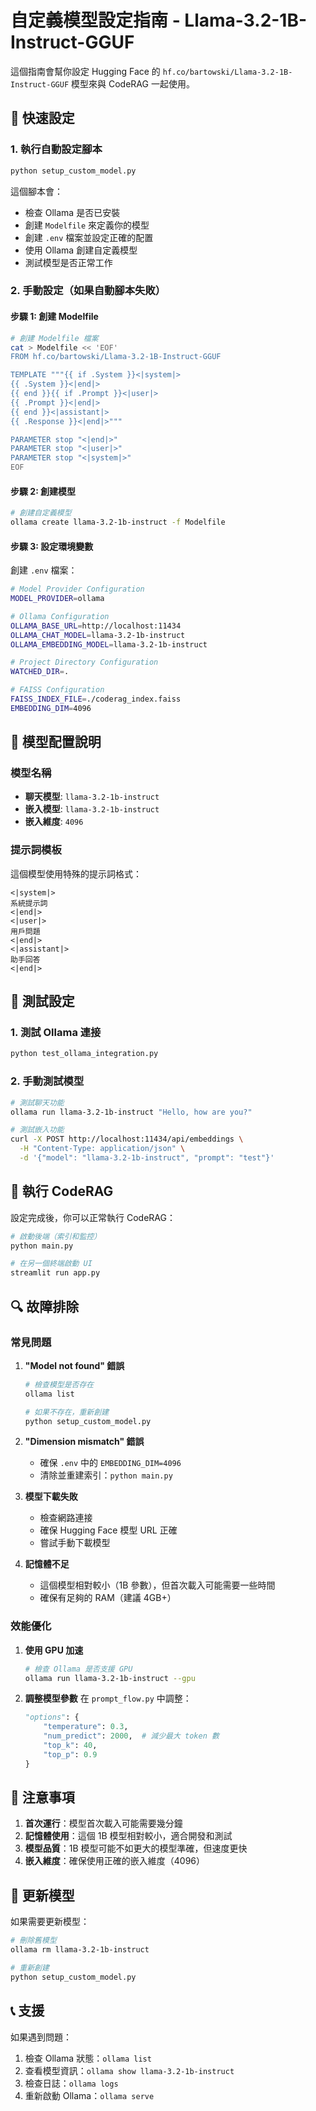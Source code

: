 # 自定義模型設定指南 - Llama-3.2-1B-Instruct-GGUF

這個指南會幫你設定 Hugging Face 的 `hf.co/bartowski/Llama-3.2-1B-Instruct-GGUF` 模型來與 CodeRAG 一起使用。

## 🚀 快速設定

### 1. 執行自動設定腳本

```bash
python setup_custom_model.py
```

這個腳本會：
- 檢查 Ollama 是否已安裝
- 創建 `Modelfile` 來定義你的模型
- 創建 `.env` 檔案並設定正確的配置
- 使用 Ollama 創建自定義模型
- 測試模型是否正常工作

### 2. 手動設定（如果自動腳本失敗）

#### 步驟 1: 創建 Modelfile

```bash
# 創建 Modelfile 檔案
cat > Modelfile << 'EOF'
FROM hf.co/bartowski/Llama-3.2-1B-Instruct-GGUF

TEMPLATE """{{ if .System }}<|system|>
{{ .System }}<|end|>
{{ end }}{{ if .Prompt }}<|user|>
{{ .Prompt }}<|end|>
{{ end }}<|assistant|>
{{ .Response }}<|end|>"""

PARAMETER stop "<|end|>"
PARAMETER stop "<|user|>"
PARAMETER stop "<|system|>"
EOF
```

#### 步驟 2: 創建模型

```bash
# 創建自定義模型
ollama create llama-3.2-1b-instruct -f Modelfile
```

#### 步驟 3: 設定環境變數

創建 `.env` 檔案：

```bash
# Model Provider Configuration
MODEL_PROVIDER=ollama

# Ollama Configuration
OLLAMA_BASE_URL=http://localhost:11434
OLLAMA_CHAT_MODEL=llama-3.2-1b-instruct
OLLAMA_EMBEDDING_MODEL=llama-3.2-1b-instruct

# Project Directory Configuration
WATCHED_DIR=.

# FAISS Configuration
FAISS_INDEX_FILE=./coderag_index.faiss
EMBEDDING_DIM=4096
```

## 🔧 模型配置說明

### 模型名稱
- **聊天模型**: `llama-3.2-1b-instruct`
- **嵌入模型**: `llama-3.2-1b-instruct`
- **嵌入維度**: `4096`

### 提示詞模板
這個模型使用特殊的提示詞格式：
```
<|system|>
系統提示詞
<|end|>
<|user|>
用戶問題
<|end|>
<|assistant|>
助手回答
<|end|>
```

## 🧪 測試設定

### 1. 測試 Ollama 連接

```bash
python test_ollama_integration.py
```

### 2. 手動測試模型

```bash
# 測試聊天功能
ollama run llama-3.2-1b-instruct "Hello, how are you?"

# 測試嵌入功能
curl -X POST http://localhost:11434/api/embeddings \
  -H "Content-Type: application/json" \
  -d '{"model": "llama-3.2-1b-instruct", "prompt": "test"}'
```

## 🚀 執行 CodeRAG

設定完成後，你可以正常執行 CodeRAG：

```bash
# 啟動後端（索引和監控）
python main.py

# 在另一個終端啟動 UI
streamlit run app.py
```

## 🔍 故障排除

### 常見問題

1. **"Model not found" 錯誤**
   ```bash
   # 檢查模型是否存在
   ollama list
   
   # 如果不存在，重新創建
   python setup_custom_model.py
   ```

2. **"Dimension mismatch" 錯誤**
   - 確保 `.env` 中的 `EMBEDDING_DIM=4096`
   - 清除並重建索引：`python main.py`

3. **模型下載失敗**
   - 檢查網路連接
   - 確保 Hugging Face 模型 URL 正確
   - 嘗試手動下載模型

4. **記憶體不足**
   - 這個模型相對較小（1B 參數），但首次載入可能需要一些時間
   - 確保有足夠的 RAM（建議 4GB+）

### 效能優化

1. **使用 GPU 加速**
   ```bash
   # 檢查 Ollama 是否支援 GPU
   ollama run llama-3.2-1b-instruct --gpu
   ```

2. **調整模型參數**
   在 `prompt_flow.py` 中調整：
   ```python
   "options": {
       "temperature": 0.3,
       "num_predict": 2000,  # 減少最大 token 數
       "top_k": 40,
       "top_p": 0.9
   }
   ```

## 📝 注意事項

1. **首次運行**：模型首次載入可能需要幾分鐘
2. **記憶體使用**：這個 1B 模型相對較小，適合開發和測試
3. **模型品質**：1B 模型可能不如更大的模型準確，但速度更快
4. **嵌入維度**：確保使用正確的嵌入維度（4096）

## 🔄 更新模型

如果需要更新模型：

```bash
# 刪除舊模型
ollama rm llama-3.2-1b-instruct

# 重新創建
python setup_custom_model.py
```

## 📞 支援

如果遇到問題：

1. 檢查 Ollama 狀態：`ollama list`
2. 查看模型資訊：`ollama show llama-3.2-1b-instruct`
3. 檢查日誌：`ollama logs`
4. 重新啟動 Ollama：`ollama serve`
